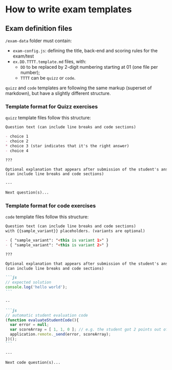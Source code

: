 # How to write exam templates

## Exam definition files

`/exam-data` folder must contain:

- `exam-config.js`: defining the title, back-end and scoring rules for the exam/test
- `ex.DD.TTTT.template.md` files, with:
  - `DD` to be replaced by 2-digit numbering starting at 01 (one file per number);
  - `TTTT` can be `quizz` or `code`.

`quizz` and `code` templates are following the same markup (superset of markdown), but have a slightly different structure.

### Template format for Quizz exercises

`quizz` template files follow this structure:

```md
Question text (can include line breaks and code sections)

- choice 1
- choice 2
* choice 3 (star indicates that it's the right answer)
- choice 4

???

Optional explanation that appears after submission of the student's answers.
(can include line breaks and code sections)

---

Next question(s)...
```

### Template format for code exercises

`code` template files follow this structure:

````md
Question text (can include line breaks and code sections)
with {{sample_variant}} placeholders. (variants are optional)

- { "sample_variant": "<this is variant 1>" }
- { "sample_variant": "<this is variant 2>" }

???

Optional explanation that appears after submission of the student's answers.
(can include line breaks and code sections)

```js
// expected solution
console.log('hello world');
```

--

```js
// automatic student evaluation code
(function evaluateStudentCode(){
  var error = null;
  var scoreArray = [ 1, 1, 0 ]; // e.g. the student got 2 points out of 3
  application.remote._send(error, scoreArray);
})();
```

---

Next code question(s)...
````
